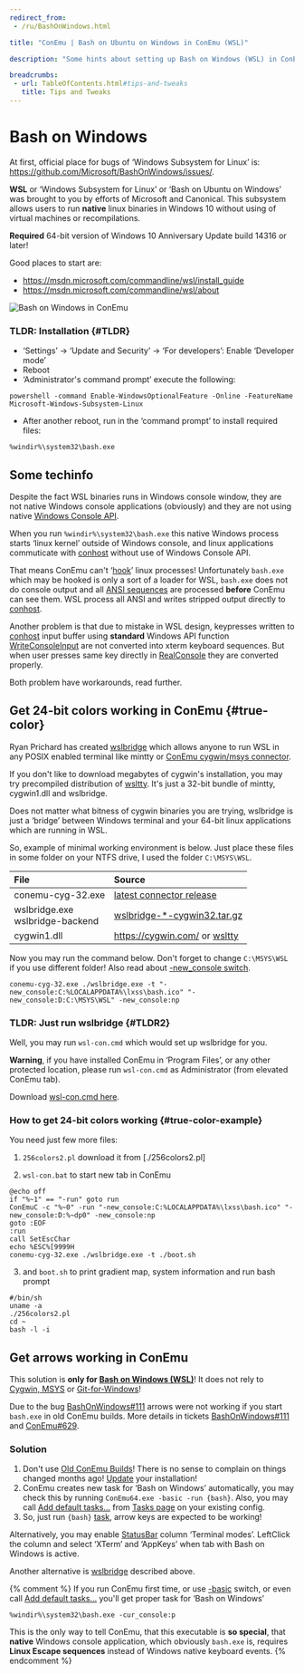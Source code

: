 ```yaml
---
redirect_from:
 - /ru/BashOnWindows.html

title: "ConEmu | Bash on Ubuntu on Windows in ConEmu (WSL)"

description: "Some hints about setting up Bash on Windows (WSL) in ConEmu"

breadcrumbs:
 - url: TableOfContents.html#tips-and-tweaks
   title: Tips and Tweaks
---
```


# Bash on Windows

At first, official place for bugs of ‘Windows Subsystem for Linux’ is:
<https://github.com/Microsoft/BashOnWindows/issues/>.

**WSL** or ‘Windows Subsystem for Linux’ or ‘Bash on Ubuntu on Windows’
was brought to you by efforts of Microsoft and Canonical.
This subsystem allows users to run **native** linux binaries in Windows 10
without using of virtual machines or recompilations.

**Required** 64-bit version of Windows 10 Anniversary Update build 14316 or later!

Good places to start are:

* <https://msdn.microsoft.com/commandline/wsl/install_guide>
* <https://msdn.microsoft.com/commandline/wsl/about>


![Bash on Windows in ConEmu](/img/BashOnWindows.png)


### TLDR: Installation  {#TLDR}

* ‘Settings’ -> ‘Update and Security’ -> ‘For developers’: Enable ‘Developer mode’
*  Reboot
* ‘Administrator's command prompt’ execute the following:

~~~
powershell -command Enable-WindowsOptionalFeature -Online -FeatureName Microsoft-Windows-Subsystem-Linux
~~~

* After another reboot, run in the ‘command prompt’ to install required files:

~~~
%windir%\system32\bash.exe
~~~


## Some techinfo

Despite the fact WSL binaries runs in Windows console window,
they are not native Windows console applications (obviously)
and they are not using native
[Windows Console API](https://msdn.microsoft.com/en-us/library/windows/desktop/ms681913.aspx).

When you run `%windir%\system32\bash.exe` this native Windows process
starts ‘linux kernel’ outside of Windows console,
and linux applications commuticate with [conhost](ConsoleApplication.html#conhost)
without use of Windows Console API.

That means ConEmu can't ‘[hook](ConEmuHk.html)’ linux processes!
Unfortunately `bash.exe` which may be hooked is only a sort of
a loader for WSL, `bash.exe` does not do console output and
all [ANSI sequences](AnsiEscapeCodes.html) are processed **before**
ConEmu can see them. WSL process all ANSI and writes stripped
output directly to [conhost](ConsoleApplication.html#conhost).

Another problem is that due to mistake in WSL design,
keypresses written to [conhost](ConsoleApplication.html#conhost)
input buffer using **standard** Windows API function
[WriteConsoleInput](https://msdn.microsoft.com/en-us/library/windows/desktop/ms687403.aspx)
are not converted into xterm keyboard sequences.
But when user presses same key directly in [RealConsole](RealConsole.html)
they are converted properly.

Both problem have workarounds, read further.


## Get 24-bit colors working in ConEmu  {#true-color}

Ryan Prichard has created [wslbridge](https://github.com/rprichard/wslbridge)
which allows anyone to run WSL in any POSIX enabled terminal like mintty
or [ConEmu cygwin/msys connector](CygwinMsysConnector.html).

If you don't like to download megabytes of cygwin's installation,
you may try precompiled distribution of
[wsltty](https://github.com/mintty/wsltty/releases).
It's just a 32-bit bundle of mintty, cygwin1.dll and wslbridge.

Does not matter what bitness of cygwin binaries you are trying,
wslbridge is just a ‘bridge’ between Windows terminal and your
64-bit linux applications which are running in WSL.

So, example of minimal working environment is below.
Just place these files in some folder on your NTFS drive,
I used the folder `C:\MSYS\WSL`.

| File | Source |
|:---|:---|
| conemu-cyg-32.exe | [latest connector release](https://github.com/Maximus5/cygwin-connector/releases) |
| wslbridge.exe <br/> wslbridge-backend | [wslbridge-*-cygwin32.tar.gz](https://github.com/rprichard/wslbridge/releases) |
| cygwin1.dll | <https://cygwin.com/> or [wsltty](https://github.com/mintty/wsltty/releases) |

Now you may run the command below. Don't forget to change `C:\MSYS\WSL` if you use different folder!
Also read about [-new_console switch](NewConsole.html).

~~~
conemu-cyg-32.exe ./wslbridge.exe -t "-new_console:C:%LOCALAPPDATA%\lxss\bash.ico" "-new_console:D:C:\MSYS\WSL" -new_console:np
~~~


### TLDR: Just run wslbridge  {#TLDR2}

Well, you may run `wsl-con.cmd` which would set up wslbridge for you.

**Warning**, if you have installed ConEmu in ‘Program Files’,
or any other protected location, please run `wsl-con.cmd`
as Administrator (from elevated ConEmu tab).

Download [wsl-con.cmd here](https://github.com/Maximus5/ConEmu/raw/daily/Release/ConEmu/wsl/wsl-con.cmd).


### How to get 24-bit colors working  {#true-color-example}

You need just few more files:

1) `256colors2.pl` download it from [./256colors2.pl]

2) `wsl-con.bat` to start new tab in ConEmu

~~~
@echo off
if "%~1" == "-run" goto run
ConEmuC -c "%~0" -run "-new_console:C:%LOCALAPPDATA%\lxss\bash.ico" "-new_console:D:%~dp0" -new_console:np
goto :EOF
:run
call SetEscChar
echo %ESC%[9999H
conemu-cyg-32.exe ./wslbridge.exe -t ./boot.sh
~~~

3) and `boot.sh` to print gradient map, system information and run bash prompt

~~~
#/bin/sh
uname -a
./256colors2.pl
cd ~
bash -l -i
~~~



## Get arrows working in ConEmu

This solution is **only for [Bash on Windows (WSL)](https://github.com/Microsoft/BashOnWindows)**!
It does not rely to [Cygwin, MSYS](CygwinMsys.html) or [Git-for-Windows](GitForWindows.html)!

Due to the bug [BashOnWindows#111](https://github.com/Microsoft/BashOnWindows/issues/111)
arrows were not working if you start `bash.exe` in old ConEmu builds.
More details in tickets
[BashOnWindows#111](https://github.com/Microsoft/BashOnWindows/issues/111)
and
[ConEmu#629](https://github.com/Maximus5/ConEmu/issues/629).

### Solution

1. Don't use [Old ConEmu Builds](OldBuild.html)!
   There is no sense to complain on things changed months ago!
   [Update](UpdateModes.html) your installation!
2. ConEmu creates new task for ‘Bash on Windows’ automatically,
   you may check this by running `ConEmu64.exe -basic -run {bash}`.
   Also, you may call [Add default tasks...](SettingsTasks.html#id2632)
   from [Tasks page](SettingsTasks.html) on your existing config.
3. So, just run `{bash}` [task](Tasks.html), arrow keys are expected
   to be working!

Alternatively, you may enable [StatusBar](StatusBar.html) column ‘Terminal modes’.
LeftClick the column and select ‘XTerm’ and ‘AppKeys’ when tab with Bash on Windows
is active.

Another alternative is [wslbridge](#true-color) described above.

{% comment %}
If you run ConEmu first time, or use [-basic](ConEmuArgs.html) switch,
or even call [Add default tasks...](SettingsTasks.html#id2632)
you'll get proper task for ‘Bash on Windows’

~~~
%windir%\system32\bash.exe -cur_console:p
~~~

This is the only way to tell ConEmu, that this executable is **so special**,
that **native** Windows console application, which obviously `bash.exe` is,
requires **Linux Escape sequences** instead of Windows native keyboard events.
{% endcomment %}
